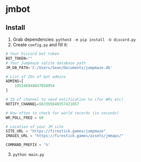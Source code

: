 # jmbot
## Install
1. Grab dependencies: `python3 -m pip install -U discord.py`
2. Create `config.py` and fill it:

```python
# Your Discord bot token
BOT_TOKEN=""
# Your Jumpmaze sqlite database path
JM_DB_PATH='C:/Users/Sean/Documents/jumpmaze.db'

# List of IDs of bot admins
ADMINS=[
    195246948847058954
]

# ID of channel to send notification to (for WRs etc)
NOTIFY_CHANNEL=563395640357421057

# How often to check for world records (in seconds)
WR_POLL_FREQ = 60

# Location of your JM site
SITE_URL = "https://firestick.games/jumpmaze"
IMAGES_URL = "https://firestick.games/assets/jmmaps/"

COMMAND_PREFIX = '%'
```

3. `python main.py`